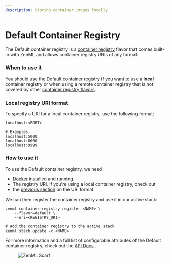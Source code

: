 ```yaml
---
description: Storing container images locally.
---
```


# Default Container Registry

The Default container registry is a [container registry](container-registries.md) flavor that comes built-in with ZenML
and allows container registry URIs of any format.

### When to use it

You should use the Default container registry if you want to use a **local** container registry or when using a remote
container registry that is not covered by
other [container registry flavors](container-registries.md#container-registry-flavors).

### Local registry URI format

To specify a URI for a local container registry, use the following format:

```shell
localhost:<PORT>

# Examples:
localhost:5000
localhost:8000
localhost:9999
```

### How to use it

To use the Default container registry, we need:

* [Docker](https://www.docker.com) installed and running.
* The registry URI. If you're using a local container registry, check out
* the [previous section](default.md#local-registry-uri-format) on the URI format.

We can then register the container registry and use it in our active stack:

```shell
zenml container-registry register <NAME> \
    --flavor=default \
    --uri=<REGISTRY_URI>

# Add the container registry to the active stack
zenml stack update -c <NAME>
```

For more information and a full list of configurable attributes of the Default container registry, check out
the [API Docs](https://apidocs.zenml.io/latest/integration\_code\_docs/integrations-aws/#zenml.integrations.aws.container\_registries.default\_container\_registry.DefaultContainerRegistry)
.

<!-- For scarf -->
<figure><img alt="ZenML Scarf" referrerpolicy="no-referrer-when-downgrade" src="https://static.scarf.sh/a.png?x-pxid=f0b4f458-0a54-4fcd-aa95-d5ee424815bc" /></figure>
